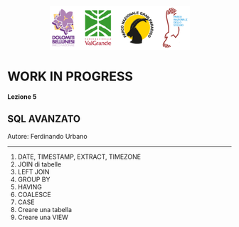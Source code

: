 <p align="center"> <img src="materiale/loghi.png" width="315" height="100" /></p>

# WORK IN PROGRESS

#### Lezione 5
## SQL AVANZATO

Autore: Ferdinando Urbano  

---

1. DATE, TIMESTAMP, EXTRACT, TIMEZONE
2. JOIN di tabelle
3. LEFT JOIN
4. GROUP BY
5. HAVING
6. COALESCE
7. CASE
7. Creare una tabella
8. Creare una VIEW
